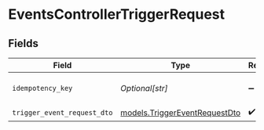 # EventsControllerTriggerRequest


## Fields

| Field                                                                | Type                                                                 | Required                                                             | Description                                                          |
| -------------------------------------------------------------------- | -------------------------------------------------------------------- | -------------------------------------------------------------------- | -------------------------------------------------------------------- |
| `idempotency_key`                                                    | *Optional[str]*                                                      | :heavy_minus_sign:                                                   | A header for idempotency purposes                                    |
| `trigger_event_request_dto`                                          | [models.TriggerEventRequestDto](../models/triggereventrequestdto.md) | :heavy_check_mark:                                                   | N/A                                                                  |
